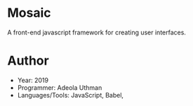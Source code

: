 # Mosaic
A front-end javascript framework for creating user interfaces.

# Author
- Year: 2019
- Programmer: Adeola Uthman
- Languages/Tools: JavaScript, Babel, 
